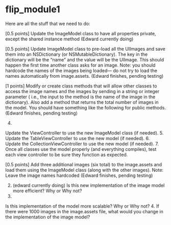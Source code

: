 # flip_module1

Here are all the stuff that we need to do:

[0.5 points] Update the ImageModel class
to have all properties private, except the shared instance method (Edward currently doing)

[0.5 points] Update ImageModel class to pre-load all the UIImages and save them into an NSDictionary
(or NSMutableDictionary). The key in the dictionary will be the “name” and the value will be the UIImage.
This should happen the first time another class asks for an image. Note: you should hardcode the names of the images being loaded— do not try to load the names automatically from image.assets. (Edward finishes, pending testing)

[1 points] Modify or create class methods that will allow other classes to access the image names and the images by sending in a string or integer parameter ( i.e., the input to the method is the name of the image in the dictionary). Also add a method that returns the total number of images in the model. You should have something like the following for public methods. (Edward finishes, pending testing)

4.
Update the ViewController to use the new ImageModel class (if needed).
5.
Update the TableViewController to use the new model (if needed).
6.
Update the CollectionViewController to use the new model (if needed).
7.
Once all classes use the model properly (and everything compiles), test each view controller to be sure they function as expected.

[0.5 points] Add three additional images (six total) to the image.assets and load them using the ImageModel class (along with the other images). Note: Leave the image names hardcoded (Edward finishes, pending testing)

2. (edward currently doing)
Is this new implementation of the image model more efficient? Why or Why not?
3.
Is this implementation of the model more scalable? Why or Why not?
4.
If there were 1000 images in the image.assets file, what would you change in the implementation of the image model?

